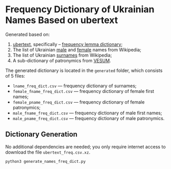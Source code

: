 # Frequency Dictionary of Ukrainian Names Based on ubertext

Generated based on:
1. [ubertext](https://lang.org.ua/en/ubertext/), specifically – [frequency lemma dictionary](https://lang.org.ua/static/downloads/ubertext2.0/dicts/ubertext_freq.csv.xz);
2. The list of Ukrainian [male](https://uk.wikipedia.org/wiki/%D0%A1%D0%BF%D0%B8%D1%81%D0%BE%D0%BA_%D1%83%D0%BA%D1%80%D0%B0%D1%97%D0%BD%D1%81%D1%8C%D0%BA%D0%B8%D1%85_%D1%87%D0%BE%D0%BB%D0%BE%D0%B2%D1%96%D1%87%D0%B8%D1%85_%D1%96%D0%BC%D0%B5%D0%BD) and [female](https://uk.wikipedia.org/wiki/%D0%A1%D0%BF%D0%B8%D1%81%D0%BE%D0%BA_%D1%83%D0%BA%D1%80%D0%B0%D1%97%D0%BD%D1%81%D1%8C%D0%BA%D0%B8%D1%85_%D0%B6%D1%96%D0%BD%D0%BE%D1%87%D0%B8%D1%85_%D1%96%D0%BC%D0%B5%D0%BD) names from Wikipedia;
3. The list of Ukrainian [surnames](https://uk.wikipedia.org/wiki/%D0%9A%D0%B0%D1%82%D0%B5%D0%B3%D0%BE%D1%80%D1%96%D1%8F:%D0%A3%D0%BA%D1%80%D0%B0%D1%97%D0%BD%D1%81%D1%8C%D0%BA%D0%B8_%D0%BF%D1%80%D1%96%D0%B7%D0%B2%D0%B8%D1%89%D0%B0) from Wikipedia;
4. A sub-dictionary of patronymics from [VESUM](https://github.com/brown-uk/dict_uk).

The generated dictionary is located in the `generated` folder, which consists of 5 files:

- `lname_freq_dict.csv` — frequency dictionary of surnames;
- `female_fname_freq_dict.csv` — frequency dictionary of female first names;
- `female_pname_freq_dict.csv` — frequency dictionary of female patronymics;
- `male_fname_freq_dict.csv` — frequency dictionary of male first names;
- `male_pname_freq_dict.csv` — frequency dictionary of male patronymics.

## Dictionary Generation

No additional dependencies are needed; you only require internet access to download the file `ubertext_freq.csv.xz`.

```bash
python3 generate_names_freq_dict.py
